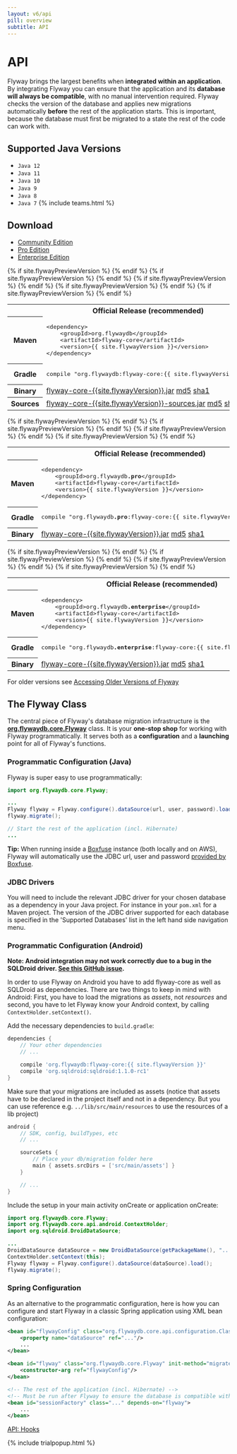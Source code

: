 ```yaml
---
layout: v6/api
pill: overview
subtitle: API
---
```

# API

Flyway brings the largest benefits when **integrated within an application**. By integrating Flyway
you can ensure that the application and its **database will always be compatible**, with no manual
intervention required. Flyway checks the version of the database and applies new migrations automatically
**before** the rest of the application starts. This is important, because the database must first
be migrated to a state the rest of the code can work with.

## Supported Java Versions

- `Java 12`
- `Java 11`
- `Java 10`
- `Java 9`
- `Java 8`
- `Java 7` {% include teams.html %}

## Download

<div class="tabbable">
    <ul class="nav nav-tabs">
        <li class="active marketing-item"><a href="#tab-community" data-toggle="tab">Community Edition</a>
        </li>
        <li class="marketing-item"><a href="#tab-pro" data-toggle="tab">Pro Edition</a>
        </li>
        <li class="marketing-item"><a href="#tab-enterprise" data-toggle="tab">Enterprise Edition</a>
        </li>
    </ul>
    <div class="tab-content">
        <div class="tab-pane active" id="tab-community">
<table class="table">
    {% if site.flywayPreviewVersion %}
    <tr>
        <th></th>
        <th>Official Release (recommended)</th>
        <td>Early-Access Preview</td>
    </tr>    
    {% endif %}
    <tr>
        <th>Maven</th>
        <td>
            <pre class="prettyprint">&lt;dependency&gt;
    &lt;groupId&gt;org.flywaydb&lt;/groupId&gt;
    &lt;artifactId&gt;flyway-core&lt;/artifactId&gt;
    &lt;version&gt;{{ site.flywayVersion }}&lt;/version&gt;
&lt;/dependency&gt;</pre>
        </td>
        {% if site.flywayPreviewVersion %}
        <td>
            <pre class="prettyprint">&lt;dependency&gt;
    &lt;groupId&gt;org.flywaydb&lt;/groupId&gt;
    &lt;artifactId&gt;flyway-core&lt;/artifactId&gt;
    &lt;version&gt;{{ site.flywayPreviewVersion }}&lt;/version&gt;
&lt;/dependency&gt;</pre>
        </td>
        {% endif %}
    </tr>
    <tr>
        <th>Gradle</th>
        <td>
            <pre class="prettyprint">compile "org.flywaydb:flyway-core:{{ site.flywayVersion }}"</pre>
        </td>
        {% if site.flywayPreviewVersion %}
        <td>
            <pre class="prettyprint">compile "org.flywaydb:flyway-core:{{ site.flywayPreviewVersion }}"</pre>
        </td>
        {% endif %}
    </tr>
    <tr>
        <th>Binary</th>
        <td>
            <a class="btn btn-primary btn-download" href="/download/thankyou?dl=https://repo1.maven.org/maven2/org/flywaydb/flyway-core/{{site.flywayVersion}}/flyway-core-{{site.flywayVersion}}.jar"><i class="fa fa-download"></i> flyway-core-{{site.flywayVersion}}.jar</a>
            <a class="note" href="https://repo1.maven.org/maven2/org/flywaydb/flyway-core/{{site.flywayVersion}}/flyway-core-{{site.flywayVersion}}.jar.md5">md5</a>
            <a class="note" href="https://repo1.maven.org/maven2/org/flywaydb/flyway-core/{{site.flywayVersion}}/flyway-core-{{site.flywayVersion}}.jar.sha1">sha1</a>
        </td>
        {% if site.flywayPreviewVersion %}
        <td>
            <a class="btn btn-primary btn-download" href="/download/thankyou?dl=https://repo1.maven.org/maven2/org/flywaydb/flyway-core/{{site.flywayPreviewVersion}}/flyway-core-{{site.flywayPreviewVersion}}.jar"><i class="fa fa-download"></i> flyway-core-{{site.flywayPreviewVersion}}.jar</a>
            <a class="note" href="https://repo1.maven.org/maven2/org/flywaydb/flyway-core/{{site.flywayPreviewVersion}}/flyway-core-{{site.flywayPreviewVersion}}.jar.md5">md5</a>
            <a class="note" href="https://repo1.maven.org/maven2/org/flywaydb/flyway-core/{{site.flywayPreviewVersion}}/flyway-core-{{site.flywayPreviewVersion}}.jar.sha1">sha1</a>
        </td>
        {% endif %}
    </tr>
    <tr>
        <th>Sources</th>
        <td>
            <a class="btn btn-primary btn-download" href="/download/thankyou?dl=https://repo1.maven.org/maven2/org/flywaydb/flyway-core/{{site.flywayVersion}}/flyway-core-{{site.flywayVersion}}-sources.jar"><i class="fa fa-download"></i> flyway-core-{{site.flywayVersion}}-sources.jar</a>
            <a class="note" href="https://repo1.maven.org/maven2/org/flywaydb/flyway-core/{{site.flywayVersion}}/flyway-core-{{site.flywayVersion}}-sources.jar.md5">md5</a>
            <a class="note" href="https://repo1.maven.org/maven2/org/flywaydb/flyway-core/{{site.flywayVersion}}/flyway-core-{{site.flywayVersion}}-sources.jar.sha1">sha1</a>
        </td>
        {% if site.flywayPreviewVersion %}
        <td>
            <a class="btn btn-primary btn-download" href="/download/thankyou?dl=https://repo1.maven.org/maven2/org/flywaydb/flyway-core/{{site.flywayPreviewVersion}}/flyway-core-{{site.flywayPreviewVersion}}-sources.jar"><i class="fa fa-download"></i> flyway-core-{{site.flywayPreviewVersion}}-sources.jar</a>
            <a class="note" href="https://repo1.maven.org/maven2/org/flywaydb/flyway-core/{{site.flywayPreviewVersion}}/flyway-core-{{site.flywayPreviewVersion}}-sources.jar.md5">md5</a>
            <a class="note" href="https://repo1.maven.org/maven2/org/flywaydb/flyway-core/{{site.flywayPreviewVersion}}/flyway-core-{{site.flywayPreviewVersion}}-sources.jar.sha1">sha1</a>
        </td>
        {% endif %}
    </tr>
</table>
        </div>
        <div class="tab-pane" id="tab-pro">
<table class="table">
    {% if site.flywayPreviewVersion %}
    <tr>
        <th></th>
        <th>Official Release (recommended)</th>
        <td>Early-Access Preview</td>
    </tr>    
    {% endif %}
    <tr>
        <th>Maven</th>
        <td>
            <pre class="prettyprint">&lt;dependency&gt;
    &lt;groupId&gt;org.flywaydb<strong>.pro</strong>&lt;/groupId&gt;
    &lt;artifactId&gt;flyway-core&lt;/artifactId&gt;
    &lt;version&gt;{{ site.flywayVersion }}&lt;/version&gt;
&lt;/dependency&gt;</pre>
        </td>
        {% if site.flywayPreviewVersion %}
        <td>
            <pre class="prettyprint">&lt;dependency&gt;
    &lt;groupId&gt;org.flywaydb<strong>.pro</strong>&lt;/groupId&gt;
    &lt;artifactId&gt;flyway-core&lt;/artifactId&gt;
    &lt;version&gt;{{ site.flywayPreviewVersion }}&lt;/version&gt;
&lt;/dependency&gt;</pre>
        </td>
        {% endif %}
    </tr>
    <tr>
        <th>Gradle</th>
        <td>
            <pre class="prettyprint">compile "org.flywaydb<strong>.pro</strong>:flyway-core:{{ site.flywayVersion }}"</pre>
        </td>
        {% if site.flywayPreviewVersion %}
        <td>
            <pre class="prettyprint">compile "org.flywaydb<strong>.pro</strong>:flyway-core:{{ site.flywayVersion }}"</pre>
        </td>
        {% endif %}
    </tr>
    <tr>
        <th>Binary</th>
        <td>
            <a class="btn btn-primary btn-download" href="/download/thankyou?dl=https://repo1.maven.org/maven2/org/flywaydb/pro/flyway-core/{{site.flywayVersion}}/flyway-core-{{site.flywayVersion}}.jar"><i class="fa fa-download"></i> flyway-core-{{site.flywayVersion}}.jar</a>
            <a class="note" href="https://repo1.maven.org/maven2/org/flywaydb/pro/flyway-core/{{site.flywayVersion}}/flyway-core-{{site.flywayVersion}}.jar.md5">md5</a>
            <a class="note" href="https://repo1.maven.org/maven2/org/flywaydb/pro/flyway-core/{{site.flywayVersion}}/flyway-core-{{site.flywayVersion}}.jar.sha1">sha1</a>
        </td>
        {% if site.flywayPreviewVersion %}
        <td>
            <a class="btn btn-primary btn-download" href="/download/thankyou?dl=https://repo1.maven.org/maven2/org/flywaydb/pro/flyway-core/{{site.flywayPreviewVersion}}/flyway-core-{{site.flywayPreviewVersion}}.jar"><i class="fa fa-download"></i> flyway-core-{{site.flywayPreviewVersion}}.jar</a>
            <a class="note" href="https://repo1.maven.org/maven2/org/flywaydb/pro/flyway-core/{{site.flywayPreviewVersion}}/flyway-core-{{site.flywayPreviewVersion}}.jar.md5">md5</a>
            <a class="note" href="https://repo1.maven.org/maven2/org/flywaydb/pro/flyway-core/{{site.flywayPreviewVersion}}/flyway-core-{{site.flywayPreviewVersion}}.jar.sha1">sha1</a>
        </td>
        {% endif %}
    </tr>
</table>
        </div>
                <div class="tab-pane" id="tab-enterprise">
<table class="table">
    {% if site.flywayPreviewVersion %}
    <tr>
        <th></th>
        <th>Official Release (recommended)</th>
        <td>Early-Access Preview</td>
    </tr>    
    {% endif %}
    <tr>
        <th>Maven</th>
        <td>
            <pre class="prettyprint">&lt;dependency&gt;
    &lt;groupId&gt;org.flywaydb<strong>.enterprise</strong>&lt;/groupId&gt;
    &lt;artifactId&gt;flyway-core&lt;/artifactId&gt;
    &lt;version&gt;{{ site.flywayVersion }}&lt;/version&gt;
&lt;/dependency&gt;</pre>
        </td>
        {% if site.flywayPreviewVersion %}
        <td>
            <pre class="prettyprint">&lt;dependency&gt;
    &lt;groupId&gt;org.flywaydb<strong>.enterprise</strong>&lt;/groupId&gt;
    &lt;artifactId&gt;flyway-core&lt;/artifactId&gt;
    &lt;version&gt;{{ site.flywayPreviewVersion }}&lt;/version&gt;
&lt;/dependency&gt;</pre>
        </td>
        {% endif %}
    </tr>
    <tr>
        <th>Gradle</th>
        <td>
            <pre class="prettyprint">compile "org.flywaydb<strong>.enterprise</strong>:flyway-core:{{ site.flywayVersion }}"</pre>
        </td>
        {% if site.flywayPreviewVersion %}
        <td>
            <pre class="prettyprint">compile "org.flywaydb<strong>.enterprise</strong>:flyway-core:{{ site.flywayVersion }}"</pre>
        </td>
        {% endif %}
    </tr>
    <tr>
        <th>Binary</th>
        <td>
            <a class="btn btn-primary btn-download" href="/download/thankyou?dl=https://repo1.maven.org/maven2/org/flywaydb/enterprise/flyway-core/{{site.flywayVersion}}/flyway-core-{{site.flywayVersion}}.jar"><i class="fa fa-download"></i> flyway-core-{{site.flywayVersion}}.jar</a>
            <a class="note" href="https://repo1.maven.org/maven2/org/flywaydb/enterprise/flyway-core/{{site.flywayVersion}}/flyway-core-{{site.flywayVersion}}.jar.md5">md5</a>
            <a class="note" href="https://repo1.maven.org/maven2/org/flywaydb/enterprise/flyway-core/{{site.flywayVersion}}/flyway-core-{{site.flywayVersion}}.jar.sha1">sha1</a>
        </td>
        {% if site.flywayPreviewVersion %}
        <td>
            <a class="btn btn-primary btn-download" href="/download/thankyou?dl=https://repo1.maven.org/maven2/org/flywaydb/enterprise/flyway-core/{{site.flywayPreviewVersion}}/flyway-core-{{site.flywayPreviewVersion}}.jar"><i class="fa fa-download"></i> flyway-core-{{site.flywayPreviewVersion}}.jar</a>
            <a class="note" href="https://repo1.maven.org/maven2/org/flywaydb/enterprise/flyway-core/{{site.flywayPreviewVersion}}/flyway-core-{{site.flywayPreviewVersion}}.jar.md5">md5</a>
            <a class="note" href="https://repo1.maven.org/maven2/org/flywaydb/enterprise/flyway-core/{{site.flywayPreviewVersion}}/flyway-core-{{site.flywayPreviewVersion}}.jar.sha1">sha1</a>
        </td>
        {% endif %}
    </tr>
</table>
        </div>
    </div>
</div>
<p class="note">
  For older versions see <a href="/documentation/v6/olderversions">Accessing Older Versions of Flyway</a>
</p>

## The Flyway Class

The central piece of Flyway's database migration infrastructure is the 
**[org.flywaydb.core.Flyway](/documentation/v6/api/javadoc/org/flywaydb/core/Flyway)**
class. It is your **one-stop shop** for working with Flyway programmatically. It serves both as a
**configuration** and a **launching** point for all of Flyway's functions.

### Programmatic Configuration (Java)

Flyway is super easy to use programmatically:

```java
import org.flywaydb.core.Flyway;

...
Flyway flyway = Flyway.configure().dataSource(url, user, password).load();
flyway.migrate();

// Start the rest of the application (incl. Hibernate)
...
```

<div class="well"><strong>Tip:</strong> When running inside a <a href="https://boxfuse.com">Boxfuse</a>
    instance (both locally and on AWS), Flyway will automatically use the JDBC url, user and password
    <a href="https://boxfuse.com/docs/databases#envvars">provided by Boxfuse</a>.</div>

### JDBC Drivers

You will need to include the relevant JDBC driver for your chosen database as a dependency in your Java project. 
For instance in your `pom.xml` for a Maven project. The version of the JDBC driver supported for each database is specified in the 'Supported Databases' list in the left hand side navigation menu.

### Programmatic Configuration (Android)

**Note: Android integration may not work correctly due to a bug in the SQLDroid driver. [See this GitHub issue](https://github.com/flyway/flyway/issues/970#issuecomment-543209484).**

In order to use Flyway on Android you have to add flyway-core as well as SQLDroid as dependencies. 
There are two things to keep in mind with Android: First, you have to load the migrations as *assets*, not *resources* 
and second, you have to let Flyway know your Android context, by calling `ContextHolder.setContext()`.

Add the necessary dependencies to `build.gradle`:

```groovy
dependencies {
    // Your other dependencies
    // ...

    compile 'org.flywaydb:flyway-core:{{ site.flywayVersion }}'
    compile 'org.sqldroid:sqldroid:1.1.0-rc1'
}
```

Make sure that your migrations are included as assets (notice that assets have to be declared in the project itself and not in a dependency. But you can use reference e.g. `../lib/src/main/resources` to use the resources of a lib project)

```groovy
android {
    // SDK, config, buildTypes, etc
    // ...

    sourceSets {
        // Place your db/migration folder here
        main { assets.srcDirs = ['src/main/assets'] }
    }

    // ...
}
```

Include the setup in your main activity onCreate or application onCreate:

```java
import org.flywaydb.core.Flyway;
import org.flywaydb.core.api.android.ContextHolder;
import org.sqldroid.DroidDataSource;

...
DroidDataSource dataSource = new DroidDataSource(getPackageName(), "...");
ContextHolder.setContext(this);
Flyway flyway = Flyway.configure().dataSource(dataSource).load();
flyway.migrate();
```

### Spring Configuration

As an alternative to the programmatic configuration, here is how you can configure and start Flyway in a classic
Spring application using XML bean configuration:

```xml
<bean id="flywayConfig" class="org.flywaydb.core.api.configuration.ClassicConfiguration">
    <property name="dataSource" ref="..."/>
    ...
</bean>

<bean id="flyway" class="org.flywaydb.core.Flyway" init-method="migrate">
    <constructor-arg ref="flywayConfig"/>
</bean>

<!-- The rest of the application (incl. Hibernate) -->
<!-- Must be run after Flyway to ensure the database is compatible with the code -->
<bean id="sessionFactory" class="..." depends-on="flyway">
    ...
</bean>
```

<p class="next-steps">
    <a class="btn btn-primary" href="/documentation/v6/api/hooks">API: Hooks <i class="fa fa-arrow-right"></i></a>
</p>

{% include trialpopup.html %}